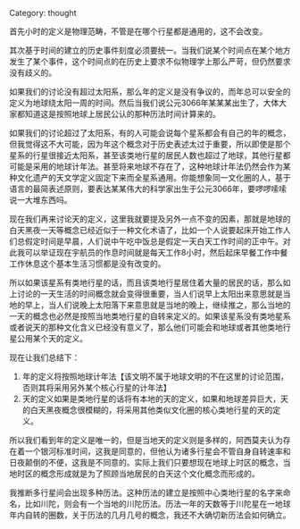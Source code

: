 Category: thought

首先小时的定义是物理范畴，不管是在哪个行星都是通用的，这不会改变。

其次基于时间的建立的历史事件刻度必须要统一。当我们说某个时间点在某个地方发生了某个事件，这个时间点的在历史上要求不似物理学上那么严苛，但仍然要求没有歧义的。

如果我们的讨论没有超过太阳系，那么年的定义是没有争议的，而年总可以安全的定义为地球绕太阳一周的时间。然后当我们说公元3066年某某某出生了，大体大家都知道这是按照地球上居民公认的那种历法时间计算来的。

如果我们的讨论超过了太阳系，有的人可能会说每个星系都会有自己的年的概念，但我觉得这不大可能，因为年这个概念对于历史表述太过于重要，所以即使是那个星系的行星很接近太阳系，甚至该类地行星的居民人数也超过了地球，其他行星都可能是采用的地球计年法。甚至将来地球不存在了，这种地球计年法仍然会作为某种文化遗产的天文学定义固定下来而全星系通用。你能想象同一文化圈的人，基于语言的最简表述原则，要表达某某伟大的科学家出生于公元3066年，要啰啰嗦嗦说一大堆东西吗。

现在我们再来讨论天的定义，这里我就要提及另外一点不变的因素，那就是地球的白天黑夜一天等概念已经近似于一种文化术语了，比如一个人说要起床开始工作人们总假定时间是早晨，人们说中午吃中饭总是假定一天白天工作时间的正中午。对此我可以举证现在宇航员的作息时间就是每天工作8小时，然后起床早餐工作中餐工作休息这个基本生活习惯都是没有改变的。

所以如果该星系有类地行星的话，而且该类地行星居住着大量的居民的话，那么如上讨论的一天生活的时间概念就会变得很重要，当人们说早上太阳出来意思就是当地的早上，当人们说晚上太阳落下来意思就是当地的晚上，继续推之，那么当地的一天的概念也必然是按照当地类地行星的自转来定义的。如果该星系没有类地星系或者说天的那种文化含义已经没有意义了，那么他们可能会和地球或者其他类地行星公用某个天的定义。

现在让我们总结下：

1. 年的定义将按照地球计年法【该文明不属于地球文明的不在这里的讨论范围，否则其将采用另外某个核心行星的计年法】
2. 天的定义如果是类地行星的话将有本地的天的定义，如果和地球差异巨大，天的白天黑夜概念很模糊的，将采用其他类似文化圈的核心类地行星的天的定义。

所以我们看到年的定义是唯一的，但是当地天的定义则是多样的，阿西莫夫认为存在着一个银河标准时间，这我是同意的，但他认为诸多行星会不管自身自转速率和日夜颠倒的不便，这我是不同意的。实际上我们只要想现在地球上时区的概念，当地时区的概念形成就是为了照顾当地居民的白天这个文化概念而形成的。

我推断多行星间会出现多种历法。这种历法的建立是按照中心类地行星的名字来命名，比如川陀，则会有一个当地的川陀历法。历法一年的天数等于川陀星在一地球年内自转的圈数，关于历法的几月几号的概念，我还不大确切新历法会如何确立。

